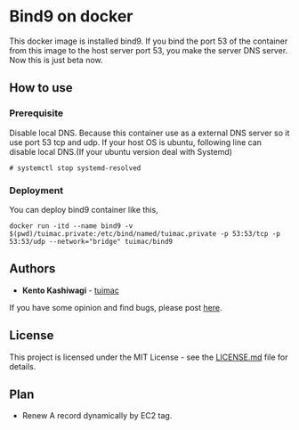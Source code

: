 # Bind9 on docker

This docker image is installed bind9. If you bind the port 53 of the container from this image to the host server port 53, you make the server DNS server.
Now this is just beta now.

## How to use
### Prerequisite
Disable local DNS. Because this container use as a external DNS server so it use port 53 tcp and udp.
If your host OS is ubuntu, following line can disable local DNS.(If your ubuntu version deal with
Systemd)

```
# systemctl stop systemd-resolved
```

### Deployment
You can deploy bind9 container like this,
```
docker run -itd --name bind9 -v $(pwd)/tuimac.private:/etc/bind/named/tuimac.private -p 53:53/tcp -p 53:53/udp --network="bridge" tuimac/bind9
```

## Authors

* **Kento Kashiwagi** - [tuimac](https://github.com/tuimac)

If you have some opinion and find bugs, please post [here](https://github.com/tuimac/openvpn/issues).

## License

This project is licensed under the MIT License - see the [LICENSE.md](LICENSE.md) file for details.

## Plan

- Renew A record dynamically by EC2 tag.
